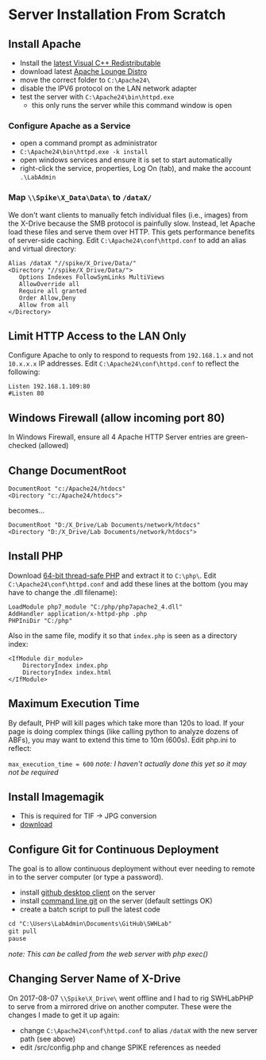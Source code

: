 # Server Installation From Scratch

## Install Apache
* Install the [latest Visual C++ Redistributable](https://support.microsoft.com/en-us/help/2977003/the-latest-supported-visual-c-downloads)
* download latest [Apache Lounge Distro](https://www.apachelounge.com/download/)
* move the correct folder to `C:\Apache24\`
* disable the IPV6 protocol on the LAN network adapter
* test the server with `C:\Apache24\bin\httpd.exe`
  * this only runs the server while this command window is open
  
### Configure Apache as a Service
* open a command prompt as administrator
* `C:\Apache24\bin\httpd.exe -k install`
* open windows services and ensure it is set to start automatically
* right-click the service, properties, Log On (tab), and make the account `.\LabAdmin`

### Map `\\Spike\X_Data\Data\` to `/dataX/`
We don't want clients to manually fetch individual files (i.e., images) from the X-Drive because the SMB protocol is painfully slow. Instead, let Apache load these files and serve them over HTTP. This gets performance benefits of server-side caching. Edit `C:\Apache24\conf\httpd.conf` to add an alias and virtual directory:
```
Alias /dataX "//spike/X_Drive/Data/"	
<Directory "//spike/X_Drive/Data/">
   Options Indexes FollowSymLinks MultiViews
   AllowOverride all
   Require all granted
   Order Allow,Deny
   Allow from all
</Directory>
```


## Limit HTTP Access to the LAN Only
Configure Apache to only to respond to requests from `192.168.1.x` and not `10.x.x.x` IP addresses. Edit `C:\Apache24\conf\httpd.conf` to reflect the following:

```
Listen 192.168.1.109:80
#Listen 80
```
## Windows Firewall (allow incoming port 80)
In Windows Firewall, ensure all 4 Apache HTTP Server entries are green-checked (allowed)

## Change DocumentRoot
```
DocumentRoot "c:/Apache24/htdocs"
<Directory "c:/Apache24/htdocs">
```
becomes...
```
DocumentRoot "D:/X_Drive/Lab Documents/network/htdocs"
<Directory "D:/X_Drive/Lab Documents/network/htdocs">
```

## Install PHP
Download [64-bit thread-safe PHP](http://windows.php.net/download) and extract it to `C:\php\`. Edit `C:\Apache24\conf\httpd.conf` and add these lines at the bottom (you may have to change the .dll filename):
  
```
LoadModule php7_module "C:/php/php7apache2_4.dll"
AddHandler application/x-httpd-php .php
PHPIniDir "C:/php"
```

Also in the same file, modify it so that `index.php` is seen as a directory index:

```
<IfModule dir_module>
    DirectoryIndex index.php
    DirectoryIndex index.html
</IfModule>
```

## Maximum Execution Time
By default, PHP will kill pages which take more than 120s to load. If your page is doing complex things (like calling python to analyze dozens of ABFs), you may want to extend this time to 10m (600s). Edit php.ini to reflect:

```max_execution_time = 600```
_note: I haven't actually done this yet so it may not be required_

## Install Imagemagik
* This is required for TIF -> JPG conversion
* [download](https://www.imagemagick.org/script/download.php#windows)

## Configure Git for Continuous Deployment
The goal is to allow continuous deployment without ever needing to remote in to the server computer (or type a password).
* install [github desktop client](https://desktop.github.com/) on the server 
* install [command line git](https://help.github.com/articles/set-up-git/#setting-up-git) on the server (default settings OK)
* create a batch script to pull the latest code

```dox
cd "C:\Users\LabAdmin\Documents\GitHub\SWHLab"
git pull
pause
```

_note: This can be called from the web server with php exec()_

## Changing Server Name of X-Drive
On 2017-08-07 `\\Spike\X_Drive\` went offline and I had to rig SWHLabPHP to serve from a mirrored drive on another computer. These were the changes I made to get it up again: 
* change `C:\Apache24\conf\httpd.conf` to alias `/dataX` with the new server path (see above)
* edit /src/config.php and change SPIKE references as needed
